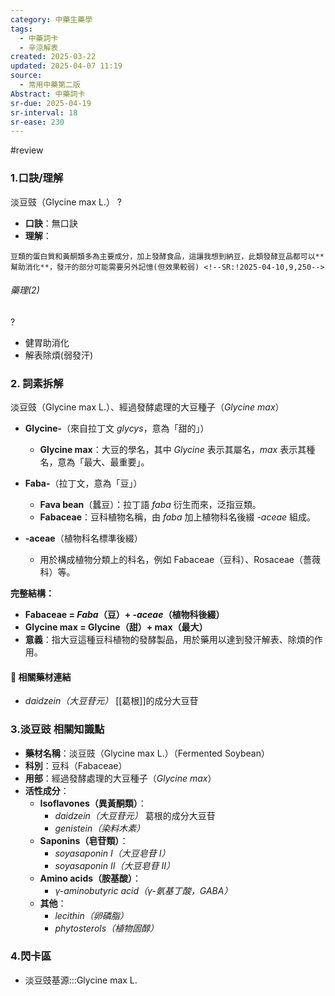 ```yaml
---
category: 中藥生藥學
tags:
  - 中藥詞卡
  - 辛涼解表
created: 2025-03-22
updated: 2025-04-07 11:19
source:
  - 常用中藥第二版
Abstract: 中藥詞卡
sr-due: 2025-04-19
sr-interval: 18
sr-ease: 230
---
```


#review

### 1.口訣/理解
淡豆豉（Glycine max L.）
?
- **口訣**：無口訣
- **理解**：
> 
	豆類的蛋白質和黃酮類多為主要成分，加上發酵食品，這讓我想到納豆，此類發酵豆品都可以**幫助消化**，發汗的部分可能需要另外記憶(但效果較弱) <!--SR:!2025-04-10,9,250-->

###### 藥理(2)
?
- 健胃助消化
- 解表除煩(弱發汗) <!--SR:!2025-04-12,11,270-->


### 2. 詞素拆解
淡豆豉（Glycine max L.）、經過發酵處理的大豆種子（*Glycine max*）
- **Glycine-**（來自拉丁文 *glycys*，意為「甜的」）
  - **Glycine max**：大豆的學名，其中 *Glycine* 表示其屬名，*max* 表示其種名，意為「最大、最重要」。

- **Faba-**（拉丁文，意為「豆」）
  - **Fava bean**（蠶豆）：拉丁語 *faba* 衍生而來，泛指豆類。
  - **Fabaceae**：豆科植物名稱，由 *faba* 加上植物科名後綴 *-aceae* 組成。

- **-aceae**（植物科名標準後綴）  
  - 用於構成植物分類上的科名，例如 Fabaceae（豆科）、Rosaceae（薔薇科）等。

**完整結構：**

- **Fabaceae = *Faba*（豆）+ -*aceae*（植物科後綴）**
- **Glycine max = Glycine（甜）+ max（最大）**
- **意義**：指大豆這種豆科植物的發酵製品，用於藥用以達到發汗解表、除煩的作用。



#### 📌 相關藥材連結

- *daidzein（大豆苷元）* [[葛根]]的成分大豆苷




### 3.淡豆豉 相關知識點
- **藥材名稱**：淡豆豉（Glycine max L.）（Fermented Soybean）
- **科別**：豆科（Fabaceae）
- **用部**：經過發酵處理的大豆種子（*Glycine max*）
- **活性成分**：
  - **Isoflavones（異黃酮類）**：
    - *daidzein（大豆苷元）* 葛根的成分大豆苷
    - *genistein（染料木素）*
  - **Saponins（皂苷類）**：
    - *soyasaponin I（大豆皂苷 I）*
    - *soyasaponin II（大豆皂苷 II）*
  - **Amino acids（胺基酸）**：
    - *γ-aminobutyric acid（γ-氨基丁酸，GABA）*
  - **其他**：
    - *lecithin（卵磷脂）*
    - *phytosterols（植物固醇）*



### 4.閃卡區


- 淡豆豉基源:::Glycine max L. <!--SR:!2025-04-17,16,290!2025-04-17,16,290-->